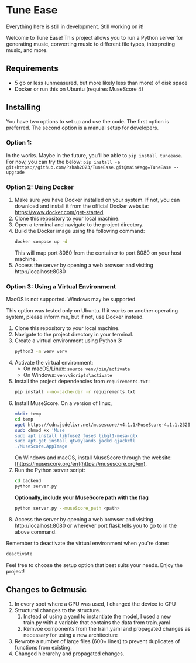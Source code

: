 # Tune Ease

Everything here is still in development. Still working on it!

Welcome to Tune Ease! This project allows you to run a Python server for generating music, converting music to different file types, interpreting music, and more. 

## Requirements

- 5 gb or less (unmeasured, but more likely less than more) of disk space
- Docker or run this on Ubuntu (requires MuseScore 4)


## Installing
You have two options to set up and use the code. The first option is preferred. The second option is a manual setup for developers.


### Option 1:
In the works.
Maybe in the future, you'll be able to `pip install tuneease`.
For now, you can try the below:
`pip install -e git+https://github.com/Pshah2023/TuneEase.git@main#egg=TuneEase --upgrade`

### Option 2: Using Docker
1. Make sure you have Docker installed on your system. If not, you can download and install it from the official Docker website: https://www.docker.com/get-started
2. Clone this repository to your local machine.
3. Open a terminal and navigate to the project directory.
4. Build the Docker image using the following command:
   ```sh
   docker compose up -d
   ```
   This will map port 8080 from the container to port 8080 on your host machine.
6. Access the server by opening a web browser and visiting http://localhost:8080

### Option 3: Using a Virtual Environment
MacOS is not supported. Windows may be supported.

This option was tested only on Ubuntu. If it works on another operating system, please inform me, but if not, use Docker instead.
1. Clone this repository to your local machine.
2. Navigate to the project directory in your terminal.
3. Create a virtual environment using Python 3:
   ```sh
   python3 -m venv venv
   ```
4. Activate the virtual environment:
   - On macOS/Linux: `source venv/bin/activate`
   - On Windows: `venv\Scripts\activate`
5. Install the project dependencies from `requirements.txt`:
   ```sh
   pip install --no-cache-dir -r requirements.txt
   ```
6. Install MuseScore. On a version of linux,
   ```sh
   mkdir temp
   cd temp
   wget https://cdn.jsdelivr.net/musescore/v4.1.1/MuseScore-4.1.1.232071203-x86_64.AppImage -O "MuseScore.AppImage"
   sudo chmod +x 'Muse
   sudo apt install libfuse2 fuse3 libgl1-mesa-glx
   sudo apt-get install qtwayland5 jackd qjackctl
   ./MuseScore.AppImage
   ```
   On Windows and macOS, install MuseScore through the website: [https://musescore.org/en](https://musescore.org/en).
7. Run the Python server script:
   ```sh
   cd backend
   python server.py
   ```
   **Optionally, include your MuseScore path with the flag**
   ```sh
   python server.py --museScore_path <path>
   ```
8. Access the server by opening a web browser and visiting http://localhost:8080 or wherever port flask tells you to go to in the above command.


Remember to deactivate the virtual environment when you're done:
```sh
deactivate
```

Feel free to choose the setup option that best suits your needs. Enjoy the project!

## Changes to Getmusic

1. In every spot where a GPU was used, I changed the device to CPU
2. Structural changes to the structure.
   1. Instead of using a yaml to instantiate the model, I used a new train.py with a variable that contains the data from train.yaml
   2. Remvoe components from the train.yaml and propagated changes as necessary for using a new architecture
3. Rewrote a number of large files (600+ lines) to prevent duplicates of functions from existing.
4. Changed hierarchy and propagated changes.